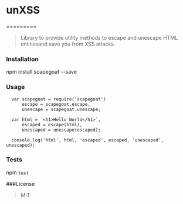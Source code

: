 # unXSS
=========

>Library to provide utility methods to escape and unescape HTML entitiesand save you from XSS attacks.

### Installation

  npm install scapegoat --save

### Usage
```
  var scapegoat = require('scapegoat')
      escape = scapegoat.escape,
      unescape = scapegoat.unescape;

  var html = `<h1>Hello World</h1>`,
      escaped = escape(html),
      unescaped = unescape(escaped);

  console.log('html', html, 'escaped', escaped, 'unescaped', unescaped);
```
### Tests

  npm `test`

###License

>MIT

